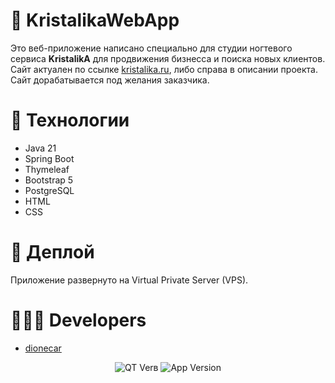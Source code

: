 # 💅 **KristalikaWebApp**
Это веб-приложение написано специально для студии ногтевого сервиса **KristalikA** для продвижения бизнесса и поиска новых клиентов. \
Сайт актуален по ссылке [kristalika.ru](http://178.208.94.176:8080/), либо справа в описании проекта. \
Сайт дорабатывается под желания заказчика.

# 💾 **Технологии**
- Java 21
- Spring Boot
- Thymeleaf
- Bootstrap 5
- PostgreSQL
- HTML
- CSS

# 📡 **Деплой**

Приложение развернуто на Virtual Private Server (VPS).

# 🧑🏼‍💻 **Developers**

- [dionecar](https://github.com/ElectricEnchanter)

<p align="center">
   <img src="https://img.shields.io/badge/Java%20Version-21-brightgreen" alt="QT Verв">
   <img src="https://img.shields.io/badge/App%20Version-1.0-blue" alt="App Version">
</p>